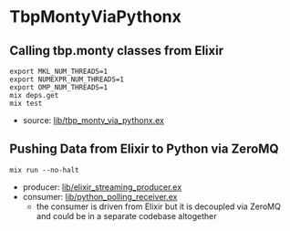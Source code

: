 # TbpMontyViaPythonx

## Calling tbp.monty classes from Elixir

```shell
export MKL_NUM_THREADS=1
export NUMEXPR_NUM_THREADS=1
export OMP_NUM_THREADS=1
mix deps.get
mix test
```

- source: [lib/tbp_monty_via_pythonx.ex](lib/tbp_monty_via_pythonx.ex)

## Pushing Data from Elixir to Python via ZeroMQ

```shell
mix run --no-halt
```

- producer: [lib/elixir_streaming_producer.ex](lib/elixir_streaming_producer.ex)
- consumer: [lib/python_polling_receiver.ex](lib/python_polling_receiver.ex)
  - the consumer is driven from Elixir but it is decoupled via ZeroMQ and could be in a separate codebase altogether